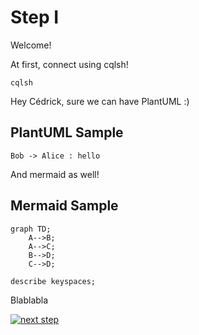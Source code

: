 # Step I

Welcome!

At first, connect using cqlsh!

<a style="cursor: pointer;text-decoration: none;" href="command:katapod.sendText?%5B%7B%22command%22%3A%22cqlsh%22%7D%5D">
<pre><code>cqlsh</code></pre>
</a>

Hey Cédrick, sure we can have PlantUML :) 

## PlantUML Sample 

```plantuml
Bob -> Alice : hello
```

And mermaid as well!

## Mermaid Sample 

```mermaid
graph TD;
    A-->B;
    A-->C;
    B-->D;
    C-->D;
```

<a style="cursor: pointer;text-decoration: none;" href="command:katapod.sendText?%5B%7B%22command%22%3A%22describe%20keyspaces%3B%22%7D%5D">
<pre><code>describe keyspaces;</code></pre>
</a>

Blablabla

[![next step](https://dummyimage.com/150x30/000/fff.png&text=next+step)](command:katapod.loadPage?%5B%7B%22step%22%3A%22step2%22%7D%5D )

